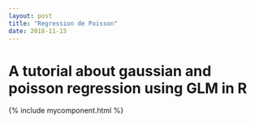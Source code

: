 ```yaml
---
layout: post
title: "Regression de Poisson"
date: 2018-11-15
---
```


# A tutorial about gaussian and poisson regression using GLM in R

{% include mycomponent.html %} 

